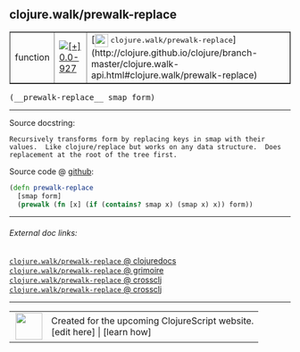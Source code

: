 ## clojure.walk/prewalk-replace



 <table border="1">
<tr>
<td>function</td>
<td><a href="https://github.com/cljsinfo/cljs-api-docs/tree/0.0-927"><img valign="middle" alt="[+] 0.0-927" title="Added in 0.0-927" src="https://img.shields.io/badge/+-0.0--927-lightgrey.svg"></a> </td>
<td>
[<img height="24px" valign="middle" src="http://i.imgur.com/1GjPKvB.png"> <samp>clojure.walk/prewalk-replace</samp>](http://clojure.github.io/clojure/branch-master/clojure.walk-api.html#clojure.walk/prewalk-replace)
</td>
</tr>
</table>


 <samp>
(__prewalk-replace__ smap form)<br>
</samp>

---





Source docstring:

```
Recursively transforms form by replacing keys in smap with their
values.  Like clojure/replace but works on any data structure.  Does
replacement at the root of the tree first.
```


Source code @ [github](https://github.com/clojure/clojurescript/blob/r2755/src/cljs/clojure/walk.cljs#L80-L86):

```clj
(defn prewalk-replace
  [smap form]
  (prewalk (fn [x] (if (contains? smap x) (smap x) x)) form))
```

<!--
Repo - tag - source tree - lines:

 <pre>
clojurescript @ r2755
└── src
    └── cljs
        └── clojure
            └── <ins>[walk.cljs:80-86](https://github.com/clojure/clojurescript/blob/r2755/src/cljs/clojure/walk.cljs#L80-L86)</ins>
</pre>

-->

---



###### External doc links:

[`clojure.walk/prewalk-replace` @ clojuredocs](http://clojuredocs.org/clojure.walk/prewalk-replace)<br>
[`clojure.walk/prewalk-replace` @ grimoire](http://conj.io/store/v1/org.clojure/clojure/1.7.0-beta3/clj/clojure.walk/prewalk-replace/)<br>
[`clojure.walk/prewalk-replace` @ crossclj](http://crossclj.info/fun/clojure.walk/prewalk-replace.html)<br>
[`clojure.walk/prewalk-replace` @ crossclj](http://crossclj.info/fun/clojure.walk.cljs/prewalk-replace.html)<br>

---

 <table>
<tr><td>
<img valign="middle" align="right" width="48px" src="http://i.imgur.com/Hi20huC.png">
</td><td>
Created for the upcoming ClojureScript website.<br>
[edit here] | [learn how]
</td></tr></table>

[edit here]:https://github.com/cljsinfo/cljs-api-docs/blob/master/cljsdoc/clojure.walk_prewalk-replace.cljsdoc
[learn how]:https://github.com/cljsinfo/cljs-api-docs/wiki/cljsdoc-files

<!--

This information was too distracting to show to readers, but I'll leave it
commented here since it is helpful to:

- pretty-print the data used to generate this document
- and show how to retrieve that data



The API data for this symbol:

```clj
{:ns "clojure.walk",
 :name "prewalk-replace",
 :signature ["[smap form]"],
 :history [["+" "0.0-927"]],
 :type "function",
 :full-name-encode "clojure.walk_prewalk-replace",
 :source {:code "(defn prewalk-replace\n  [smap form]\n  (prewalk (fn [x] (if (contains? smap x) (smap x) x)) form))",
          :title "Source code",
          :repo "clojurescript",
          :tag "r2755",
          :filename "src/cljs/clojure/walk.cljs",
          :lines [80 86]},
 :full-name "clojure.walk/prewalk-replace",
 :clj-symbol "clojure.walk/prewalk-replace",
 :docstring "Recursively transforms form by replacing keys in smap with their\nvalues.  Like clojure/replace but works on any data structure.  Does\nreplacement at the root of the tree first."}

```

Retrieve the API data for this symbol:

```clj
;; from Clojure REPL
(require '[clojure.edn :as edn])
(-> (slurp "https://raw.githubusercontent.com/cljsinfo/cljs-api-docs/catalog/cljs-api.edn")
    (edn/read-string)
    (get-in [:symbols "clojure.walk/prewalk-replace"]))
```

-->
